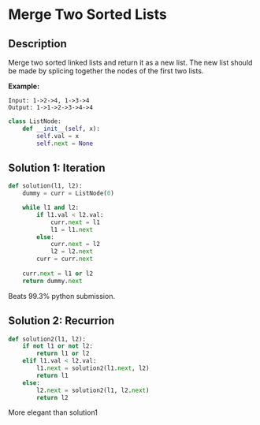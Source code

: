# Merge Two Sorted Lists

## Description

Merge two sorted linked lists and return it as a new list. The new list should be made by splicing together the nodes of the first two lists.

**Example:**

```
Input: 1->2->4, 1->3->4
Output: 1->1->2->3->4->4
```

```python
class ListNode:
    def __init__(self, x):
        self.val = x
        self.next = None
```



## Solution 1: Iteration

```python
def solution(l1, l2):
    dummy = curr = ListNode(0)

    while l1 and l2:
        if l1.val < l2.val:
            curr.next = l1
            l1 = l1.next
        else:
            curr.next = l2
            l2 = l2.next
        curr = curr.next
        
    curr.next = l1 or l2
    return dummy.next
```

Beats 99.3% python submission.

## Solution 2: Recurrion

```python
def solution2(l1, l2):
    if not l1 or not l2:
        return l1 or l2
    elif l1.val < l2.val:
        l1.next = solution2(l1.next, l2)
        return l1
    else:
        l2.next = solution2(l1, l2.next)
        return l2
```

More elegant than solution1